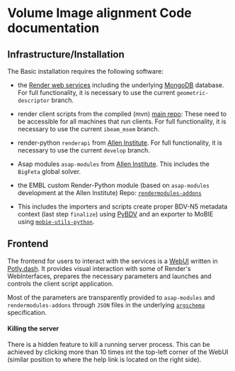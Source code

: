 # Volume Image alignment Code documentation

## Infrastructure/Installation

The Basic installation requires the following software:

- the [Render web services](https://github.com/saalfeldlab/render) including the underlying [MongoDB](https://www.mongodb.com/) database. For full functionality, it is necessary to use the current `geometric-descriptor` branch.

- render client scripts from the compiled (mvn) [main repo](https://github.com/saalfeldlab/render): These need to be accessible for all machines that run clients.  For full functionality, it is necessary to use the current `ibeam_msem` branch.

- render-python `renderapi` from [Allen Institute](https://github.com/AllenInstitute/render-python). For full functionality, it is necessary to use the current `develop` branch.

- Asap modules `asap-modules` from [Allen Institute](https://github.com/AllenInstitute/asap-modules). This includes the `BigFeta` global solver.

- the EMBL custom Render-Python module (based on `asap-modules` development at the Allen Institute)
Repo: [`rendermodules-addons`](https://git.embl.de/schorb/rendermodules-addons)

- This includes the importers and scripts create proper BDV-N5 metadata context (last step  `finalize`) using [PyBDV](https://github.com/constantinpape/pybdv) and an exporter to MoBIE using [`mobie-utils-python`](https://github.com/mobie/mobie-utils-python).

## Frontend

The frontend for users to interact with the services is a [WebUI](dash.md) written in [Potly.dash](https://dash.plotly.com/). It provides visual interaction with some of Render's WebInterfaces, prepares the necessary parameters and launches and controls the client script application.

Most of the parameters are transparently provided to `asap-modules` and `rendermodules-addons` through `JSON` files in the underlying [`argschema`](https://github.com/AllenInstitute/argschema) specification.

#### Killing the server

There is a hidden feature to kill a running server process. This can be achieved by clicking more than 10 times int the top-left corner of the WebUI (similar position to where the help link is located on the right side).